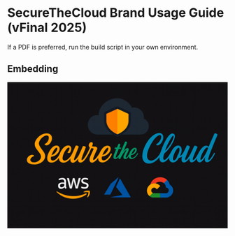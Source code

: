 # SecureTheCloud Brand Usage Guide (vFinal 2025)

If a PDF is preferred, run the build script in your own environment.

## Embedding
![](../assets/banner-securethecloud-final.png)
